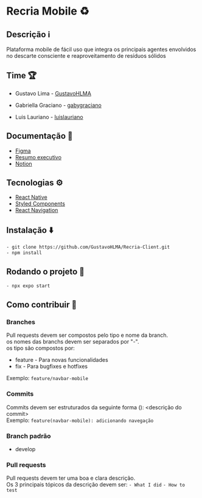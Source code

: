 

# Recria Mobile ♻️

## Descrição ℹ️

Plataforma mobile de fácil uso que integra os principais agentes envolvidos no descarte consciente e reaproveitamento de resíduos sólidos

## Time 🏆

- Gustavo Lima - [GustavoHLMA](https://github.com/GustavoHLMA)

- Gabriella Graciano - [gabygraciano](https://github.com/gabygraciano)

- Luis Lauriano - [luislauriano](https://github.com/luislauriano)
  

## Documentação 📄

- [Figma](https://www.figma.com/file/NsM8oKyAegh0MoxLoY5FPN/GABI-WORKSPACE?type=design&node-id=1999-502&mode=design&t=PVhrClhhjtEfAGEp-0)
- [Resumo executivo](https://docs.google.com/document/d/1eqA4kHZGe9GQflE8e7QieB1R8lJileaO4gh1jeIt0sk/edit#heading=h.z6ne0og04bp5)
- [Notion](https://www.notion.so/recria/1ff1db6308b74078b579be213dbccfa8?v=2ad3ab1c1b0c4656a1953fdcd8637c20)

  

## Tecnologias ⚙️

- [React Native](https://reactnative.dev/docs/getting-started)
- [Styled Components](https://styled-components.com/)
- [React Navigation](https://reactnavigation.org/docs/getting-started/)
  
## Instalação ⬇️

```bash
- git clone https://github.com/GustavoHLMA/Recria-Client.git
- npm install
```

  

## Rodando o projeto 🏃

  

  

```bash
- npx expo start
```

  

  

## Como contribuir 🤝
### Branches
Pull requests devem ser compostos pelo tipo e nome da branch.\
os nomes das branchs devem ser separados por "-".\
os tipo são compostos por:
- feature - Para novas funcionalidades
- fix - Para bugfixes e hotfixes

Exemplo: 
`feature/navbar-mobile`

### Commits
Commits devem ser estruturados da seguinte forma <tipo>(<nome-da-branch>): <descrição do commit>\
Exemplo: 
`feature(navbar-mobile): adicionando navegação`

### Branch padrão
- develop

### Pull requests
Pull requests devem ter uma boa e clara descrição.\
Os 3 principais tópicos da descrição devem ser:
`- What I did`
`- How to test`
